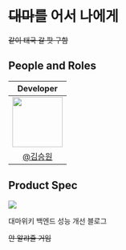 # <s>대마</s>를 어서 나에게

<s>같이 태국 갈 팟 구함</s>


## People and Roles
| Developer |
| :-: |
| [<img src="https://avatars.githubusercontent.com/u/107746917?s=460&v=4" width="100">](https://github.com/ori0o0p)|
| <a href="https://github.com/ori0o0p">@김승원</a> |

## Product Spec
<img src="https://github.com/daemawiki/daemawiki_back/assets/107746917/bdfb06d5-2953-40e5-bd65-9efab7a77713">

대마위키 백엔드 성능 개선 블로그

<s>안 알랴줄 거임</s>

